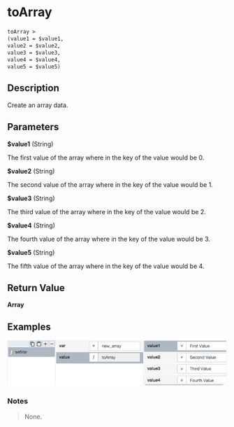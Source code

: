 # toArray

	toArray >
	(value1 = $value1,
	value2 = $value2,
	value3 = $value3,
	value4 = $value4,
	value5 = $value5)

## Description

Create an array data.

## Parameters

**$value1** (String)

The first value of the array where in the key of the value would be 0.

**$value2** (String)

The second value of the array where in the key of the value would be 1.

**$value3** (String)

The third value of the array where in the key of the value would be 2.

**$value4** (String)

The fourth value of the array where in the key of the value would be 3.

**$value5** (String)

The fifth value of the array where in the key of the value would be 4.

## Return Value

**Array**

## Examples

![](toArray.png?raw=true)

### Notes
> None.